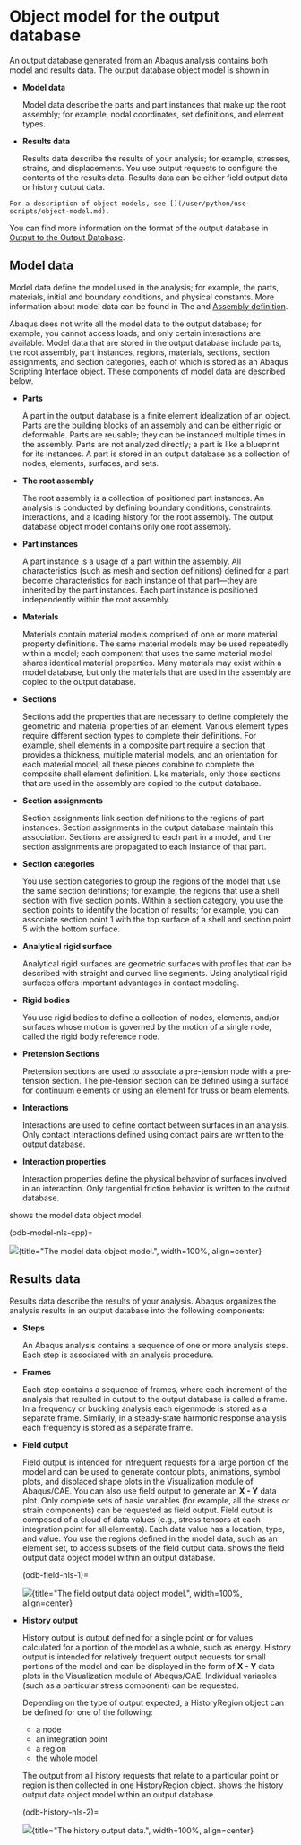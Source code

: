 # Object model for the output database

An output database generated from an Abaqus analysis contains both model and results data. The output database object model is shown in [](#odb-model-nls)

- **Model data**

  Model data describe the parts and part instances that make up the root assembly; for example, nodal coordinates, set definitions, and element types.

- **Results data**

  Results data describe the results of your analysis; for example, stresses, strains, and displacements. You use output requests to configure the contents of the results data. Results data can be either field output data or history output data.

```{note}
For a description of object models, see [](/user/python/use-scripts/object-model.md).
```

You can find more information on the format of the output database in [Output to the Output Database](https://help.3ds.com/2021/English/DSSIMULIA_Established/SIMACAEOUTRefMap/simaout-m-dboutput-sb.htm?contextscope=all#simaout-m-dboutput-sb).

## Model data

Model data define the model used in the analysis; for example, the parts, materials, initial and boundary conditions, and physical constants. More information about model data can be found in The [](/user/python/use-scripts/object-model.md) and [Assembly definition](https://help.3ds.com/2021/English/DSSIMULIA_Established/SIMACAEMODRefMap/simamod-c-partassy.htm?contextscope=all).

Abaqus does not write all the model data to the output database; for example, you cannot access loads, and only certain interactions are available. Model data that are stored in the output database include parts, the root assembly, part instances, regions, materials, sections, section assignments, and section categories, each of which is stored as an Abaqus Scripting Interface object. These components of model data are described below.

- **Parts**

  A part in the output database is a finite element idealization of an object. Parts are the building blocks of an assembly and can be either rigid or deformable. Parts are reusable; they can be instanced multiple times in the assembly. Parts are not analyzed directly; a part is like a blueprint for its instances. A part is stored in an output database as a collection of nodes, elements, surfaces, and sets.

- **The root assembly**

  The root assembly is a collection of positioned part instances. An analysis is conducted by defining boundary conditions, constraints, interactions, and a loading history for the root assembly. The output database object model contains only one root assembly.

- **Part instances**

  A part instance is a usage of a part within the assembly. All characteristics (such as mesh and section definitions) defined for a part become characteristics for each instance of that part—they are inherited by the part instances. Each part instance is positioned independently within the root assembly.

- **Materials**

  Materials contain material models comprised of one or more material property definitions. The same material models may be used repeatedly within a model; each component that uses the same material model shares identical material properties. Many materials may exist within a model database, but only the materials that are used in the assembly are copied to the output database.

- **Sections**

  Sections add the properties that are necessary to define completely the geometric and material properties of an element. Various element types require different section types to complete their definitions. For example, shell elements in a composite part require a section that provides a thickness, multiple material models, and an orientation for each material model; all these pieces combine to complete the composite shell element definition. Like materials, only those sections that are used in the assembly are copied to the output database.

- **Section assignments**

  Section assignments link section definitions to the regions of part instances. Section assignments in the output database maintain this association. Sections are assigned to each part in a model, and the section assignments are propagated to each instance of that part.

- **Section categories**

  You use section categories to group the regions of the model that use the same section definitions; for example, the regions that use a shell section with five section points. Within a section category, you use the section points to identify the location of results; for example, you can associate section point 1 with the top surface of a shell and section point 5 with the bottom surface.

- **Analytical rigid surface**

  Analytical rigid surfaces are geometric surfaces with profiles that can be described with straight and curved line segments. Using analytical rigid surfaces offers important advantages in contact modeling.

- **Rigid bodies**

  You use rigid bodies to define a collection of nodes, elements, and/or surfaces whose motion is governed by the motion of a single node, called the rigid body reference node.

- **Pretension Sections**

  Pretension sections are used to associate a pre-tension node with a pre-tension section. The pre-tension section can be defined using a surface for continuum elements or using an element for truss or beam elements.

- **Interactions**

  Interactions are used to define contact between surfaces in an analysis. Only contact interactions defined using contact pairs are written to the output database.

- **Interaction properties**

  Interaction properties define the physical behavior of surfaces involved in an interaction. Only tangential friction behavior is written to the output database.

[](#odb-model-nls-cpp) shows the model data object model.

(odb-model-nls-cpp)=

![](../../../images/odb-model-nls.png){title="The model data object model.", width=100%, align=center}

## Results data

Results data describe the results of your analysis. Abaqus organizes the analysis results in an output database into the following components:

- **Steps**

  An Abaqus analysis contains a sequence of one or more analysis steps. Each step is associated with an analysis procedure.

- **Frames**

  Each step contains a sequence of frames, where each increment of the analysis that resulted in output to the output database is called a frame. In a frequency or buckling analysis each eigenmode is stored as a separate frame. Similarly, in a steady-state harmonic response analysis each frequency is stored as a separate frame.

- **Field output**

  Field output is intended for infrequent requests for a large portion of the model and can be used to generate contour plots, animations, symbol plots, and displaced shape plots in the Visualization module of Abaqus/CAE. You can also use field output to generate an **X - Y** data plot. Only complete sets of basic variables (for example, all the stress or strain components) can be requested as field output. Field output is composed of a cloud of data values (e.g., stress tensors at each integration point for all elements). Each data value has a location, type, and value. You use the regions defined in the model data, such as an element set, to access subsets of the field output data. [](#odb-field-nls-1) shows the field output data object model within an output database.

  (odb-field-nls-1)=

  ![](../../../images/odb-field-nls.png){title="The field output data object model.", width=100%, align=center}

- **History output**

  History output is output defined for a single point or for values calculated for a portion of the model as a whole, such as energy. History output is intended for relatively frequent output requests for small portions of the model and can be displayed in the form of **X - Y** data plots in the Visualization module of Abaqus/CAE. Individual variables (such as a particular stress component) can be requested.

  Depending on the type of output expected, a HistoryRegion object can be defined for one of the following:

  - a node
  - an integration point
  - a region
  - the whole model

  The output from all history requests that relate to a particular point or region is then collected in one HistoryRegion object. [](#odb-history-nls-2) shows the history output data object model within an output database.

  (odb-history-nls-2)=

  ![](../../../images/odb-history-nls.png){title="The history output data.", width=100%, align=center}
